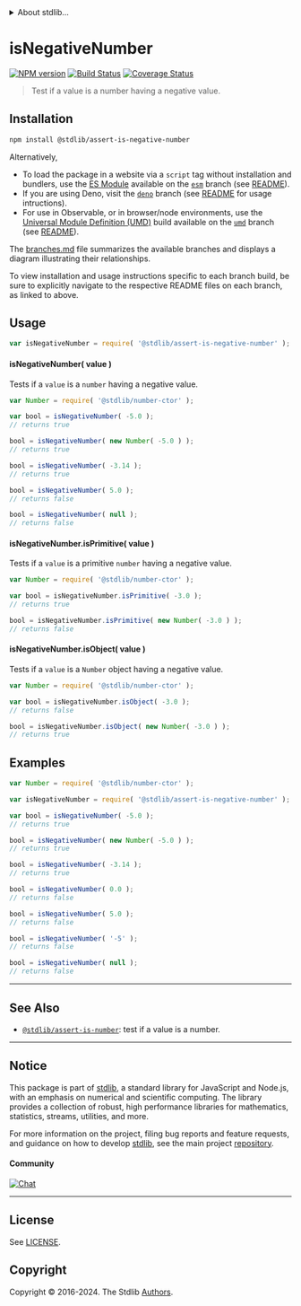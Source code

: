 <!--

@license Apache-2.0

Copyright (c) 2018 The Stdlib Authors.

Licensed under the Apache License, Version 2.0 (the "License");
you may not use this file except in compliance with the License.
You may obtain a copy of the License at

   http://www.apache.org/licenses/LICENSE-2.0

Unless required by applicable law or agreed to in writing, software
distributed under the License is distributed on an "AS IS" BASIS,
WITHOUT WARRANTIES OR CONDITIONS OF ANY KIND, either express or implied.
See the License for the specific language governing permissions and
limitations under the License.

-->


<details>
  <summary>
    About stdlib...
  </summary>
  <p>We believe in a future in which the web is a preferred environment for numerical computation. To help realize this future, we've built stdlib. stdlib is a standard library, with an emphasis on numerical and scientific computation, written in JavaScript (and C) for execution in browsers and in Node.js.</p>
  <p>The library is fully decomposable, being architected in such a way that you can swap out and mix and match APIs and functionality to cater to your exact preferences and use cases.</p>
  <p>When you use stdlib, you can be absolutely certain that you are using the most thorough, rigorous, well-written, studied, documented, tested, measured, and high-quality code out there.</p>
  <p>To join us in bringing numerical computing to the web, get started by checking us out on <a href="https://github.com/stdlib-js/stdlib">GitHub</a>, and please consider <a href="https://opencollective.com/stdlib">financially supporting stdlib</a>. We greatly appreciate your continued support!</p>
</details>

# isNegativeNumber

[![NPM version][npm-image]][npm-url] [![Build Status][test-image]][test-url] [![Coverage Status][coverage-image]][coverage-url] <!-- [![dependencies][dependencies-image]][dependencies-url] -->

> Test if a value is a number having a negative value.

<section class="installation">

## Installation

```bash
npm install @stdlib/assert-is-negative-number
```

Alternatively,

-   To load the package in a website via a `script` tag without installation and bundlers, use the [ES Module][es-module] available on the [`esm`][esm-url] branch (see [README][esm-readme]).
-   If you are using Deno, visit the [`deno`][deno-url] branch (see [README][deno-readme] for usage intructions).
-   For use in Observable, or in browser/node environments, use the [Universal Module Definition (UMD)][umd] build available on the [`umd`][umd-url] branch (see [README][umd-readme]).

The [branches.md][branches-url] file summarizes the available branches and displays a diagram illustrating their relationships.

To view installation and usage instructions specific to each branch build, be sure to explicitly navigate to the respective README files on each branch, as linked to above.

</section>

<section class="usage">

## Usage

```javascript
var isNegativeNumber = require( '@stdlib/assert-is-negative-number' );
```

#### isNegativeNumber( value )

Tests if a `value` is a `number` having a negative value.

<!-- eslint-disable no-new-wrappers -->

```javascript
var Number = require( '@stdlib/number-ctor' );

var bool = isNegativeNumber( -5.0 );
// returns true

bool = isNegativeNumber( new Number( -5.0 ) );
// returns true

bool = isNegativeNumber( -3.14 );
// returns true

bool = isNegativeNumber( 5.0 );
// returns false

bool = isNegativeNumber( null );
// returns false
```

#### isNegativeNumber.isPrimitive( value )

Tests if a `value` is a primitive `number` having a negative value.

<!-- eslint-disable no-new-wrappers -->

```javascript
var Number = require( '@stdlib/number-ctor' );

var bool = isNegativeNumber.isPrimitive( -3.0 );
// returns true

bool = isNegativeNumber.isPrimitive( new Number( -3.0 ) );
// returns false
```

#### isNegativeNumber.isObject( value )

Tests if a `value` is a `Number` object having a negative value.

<!-- eslint-disable no-new-wrappers -->

```javascript
var Number = require( '@stdlib/number-ctor' );

var bool = isNegativeNumber.isObject( -3.0 );
// returns false

bool = isNegativeNumber.isObject( new Number( -3.0 ) );
// returns true
```

</section>

<!-- /.usage -->

<section class="examples">

## Examples

<!-- eslint-disable no-new-wrappers -->

<!-- eslint no-undef: "error" -->

```javascript
var Number = require( '@stdlib/number-ctor' );

var isNegativeNumber = require( '@stdlib/assert-is-negative-number' );

var bool = isNegativeNumber( -5.0 );
// returns true

bool = isNegativeNumber( new Number( -5.0 ) );
// returns true

bool = isNegativeNumber( -3.14 );
// returns true

bool = isNegativeNumber( 0.0 );
// returns false

bool = isNegativeNumber( 5.0 );
// returns false

bool = isNegativeNumber( '-5' );
// returns false

bool = isNegativeNumber( null );
// returns false
```

</section>

<!-- /.examples -->

<!-- Section for related `stdlib` packages. Do not manually edit this section, as it is automatically populated. -->

<section class="related">

* * *

## See Also

-   <span class="package-name">[`@stdlib/assert-is-number`][@stdlib/assert/is-number]</span><span class="delimiter">: </span><span class="description">test if a value is a number.</span>

</section>

<!-- /.related -->

<!-- Section for all links. Make sure to keep an empty line after the `section` element and another before the `/section` close. -->


<section class="main-repo" >

* * *

## Notice

This package is part of [stdlib][stdlib], a standard library for JavaScript and Node.js, with an emphasis on numerical and scientific computing. The library provides a collection of robust, high performance libraries for mathematics, statistics, streams, utilities, and more.

For more information on the project, filing bug reports and feature requests, and guidance on how to develop [stdlib][stdlib], see the main project [repository][stdlib].

#### Community

[![Chat][chat-image]][chat-url]

---

## License

See [LICENSE][stdlib-license].


## Copyright

Copyright &copy; 2016-2024. The Stdlib [Authors][stdlib-authors].

</section>

<!-- /.stdlib -->

<!-- Section for all links. Make sure to keep an empty line after the `section` element and another before the `/section` close. -->

<section class="links">

[npm-image]: http://img.shields.io/npm/v/@stdlib/assert-is-negative-number.svg
[npm-url]: https://npmjs.org/package/@stdlib/assert-is-negative-number

[test-image]: https://github.com/stdlib-js/assert-is-negative-number/actions/workflows/test.yml/badge.svg?branch=v0.2.1
[test-url]: https://github.com/stdlib-js/assert-is-negative-number/actions/workflows/test.yml?query=branch:v0.2.1

[coverage-image]: https://img.shields.io/codecov/c/github/stdlib-js/assert-is-negative-number/main.svg
[coverage-url]: https://codecov.io/github/stdlib-js/assert-is-negative-number?branch=main

<!--

[dependencies-image]: https://img.shields.io/david/stdlib-js/assert-is-negative-number.svg
[dependencies-url]: https://david-dm.org/stdlib-js/assert-is-negative-number/main

-->

[chat-image]: https://img.shields.io/gitter/room/stdlib-js/stdlib.svg
[chat-url]: https://app.gitter.im/#/room/#stdlib-js_stdlib:gitter.im

[stdlib]: https://github.com/stdlib-js/stdlib

[stdlib-authors]: https://github.com/stdlib-js/stdlib/graphs/contributors

[umd]: https://github.com/umdjs/umd
[es-module]: https://developer.mozilla.org/en-US/docs/Web/JavaScript/Guide/Modules

[deno-url]: https://github.com/stdlib-js/assert-is-negative-number/tree/deno
[deno-readme]: https://github.com/stdlib-js/assert-is-negative-number/blob/deno/README.md
[umd-url]: https://github.com/stdlib-js/assert-is-negative-number/tree/umd
[umd-readme]: https://github.com/stdlib-js/assert-is-negative-number/blob/umd/README.md
[esm-url]: https://github.com/stdlib-js/assert-is-negative-number/tree/esm
[esm-readme]: https://github.com/stdlib-js/assert-is-negative-number/blob/esm/README.md
[branches-url]: https://github.com/stdlib-js/assert-is-negative-number/blob/main/branches.md

[stdlib-license]: https://raw.githubusercontent.com/stdlib-js/assert-is-negative-number/main/LICENSE

<!-- <related-links> -->

[@stdlib/assert/is-number]: https://github.com/stdlib-js/assert-is-number

<!-- </related-links> -->

</section>

<!-- /.links -->
